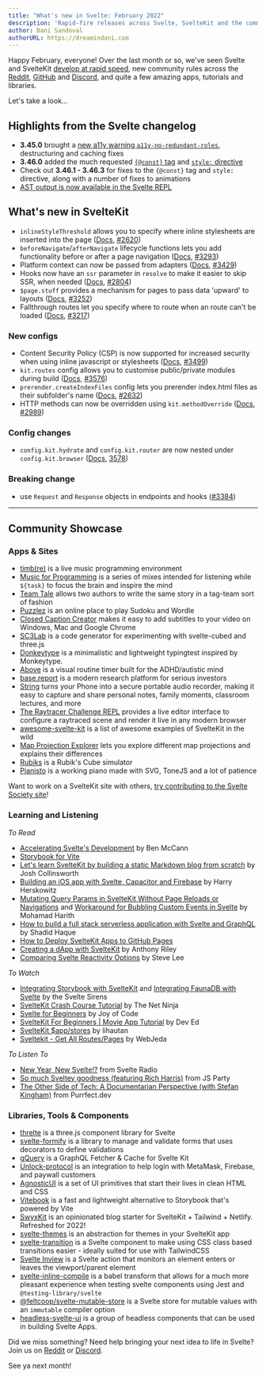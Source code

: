 ```yaml
---
title: "What's new in Svelte: February 2022"
description: 'Rapid-fire releases across Svelte, SvelteKit and the community'
author: Dani Sandoval
authorURL: https://dreamindani.com
---
```


Happy February, everyone! Over the last month or so, we've seen Svelte and SvelteKit [develop at rapid speed](accelerating-sveltes-development), new community rules across the [Reddit](https://www.reddit.com/r/sveltejs/comments/s9n8ou/new_rules/), [GitHub](https://github.com/sveltejs/community/blob/main/CODE_OF_CONDUCT.md) and [Discord](https://discord.com/channels/457912077277855764/831611707667382303/935264550436102315), and quite a few amazing apps, tutorials and libraries.

Let's take a look...

## Highlights from the Svelte changelog

- **3.45.0** brought a [new a11y warning `a11y-no-redundant-roles`](https://svelte.dev/docs#accessibility-warnings-a11y-no-redundant-roles), destructuring and caching fixes
- **3.46.0** added the much requested [`{@const}` tag](https://svelte.dev/docs#template-syntax-const) and [`style:` directive](https://svelte.dev/docs#template-syntax-element-directives-style-property)
- Check out **3.46.1 - 3.46.3** for fixes to the `{@const}` tag and `style:` directive, along with a number of fixes to animations
- [AST output is now available in the Svelte REPL](https://svelte.dev/repl/hello-world)

## What's new in SvelteKit

- `inlineStyleThreshold` allows you to specify where inline stylesheets are inserted into the page ([Docs](/docs/kit/configuration#inlinestylethreshold), [#2620](https://github.com/sveltejs/kit/pull/2620))
- `beforeNavigate`/`afterNavigate` lifecycle functions lets you add functionality before or after a page navigation ([Docs](/docs/kit/$app-navigation), [#3293](https://github.com/sveltejs/kit/pull/3293))
- Platform context can now be passed from adapters ([Docs](/docs/kit/adapters#supported-environments-platform-specific-context), [#3429](https://github.com/sveltejs/kit/pull/3429))
- Hooks now have an `ssr` parameter in `resolve` to make it easier to skip SSR, when needed ([Docs](/docs/kit/hooks#handle), [#2804](https://github.com/sveltejs/kit/pull/2804))
- `$page.stuff` provides a mechanism for pages to pass data 'upward' to layouts ([Docs](https://kit.svelte.dev/docs/loading#input-stuff), [#3252](https://github.com/sveltejs/kit/pull/3252))
- Fallthrough routes let you specify where to route when an route can't be loaded ([Docs](/docs/kit/routing#advanced-routing-fallthrough-routes), [#3217](https://github.com/sveltejs/kit/pull/3217))

### New configs

- Content Security Policy (CSP) is now supported for increased security when using inline javascript or stylesheets ([Docs](/docs/kit/configuration#csp), [#3499](https://github.com/sveltejs/kit/pull/3499))
- `kit.routes` config allows you to customise public/private modules during build ([Docs](/docs/kit/configuration#routes), [#3576](https://github.com/sveltejs/kit/pull/3576))
- `prerender.createIndexFiles` config lets you prerender index.html files as their subfolder's name ([Docs](/docs/kit/configuration#prerender), [#2632](https://github.com/sveltejs/kit/pull/2632))
- HTTP methods can now be overridden using `kit.methodOverride` ([Docs](/docs/kit/routing#endpoints-http-method-overrides), [#2989](https://github.com/sveltejs/kit/pull/2989))

### Config changes

- `config.kit.hydrate` and `config.kit.router` are now nested under `config.kit.browser` ([Docs](/docs/kit/configuration#browser), [3578](https://github.com/sveltejs/kit/pull/3578))

### Breaking change

- use `Request` and `Response` objects in endpoints and hooks ([#3384](https://github.com/sveltejs/kit/pull/3384))

---

## Community Showcase

### Apps & Sites

- [timb(re)](https://paullj.github.io/timb) is a live music programming environment
- [Music for Programming](https://musicforprogramming.net/latest/) is a series of mixes intended for listening while `${task}` to focus the brain and inspire the mind
- [Team Tale](https://teamtale.app/) allows two authors to write the same story in a tag-team sort of fashion
- [Puzzlez](https://www.puzzlez.io/) is an online place to play Sudoku and Wordle
- [Closed Caption Creator](https://www.closedcaptioncreator.com/) makes it easy to add subtitles to your video on Windows, Mac and Google Chrome
- [SC3Lab](https://sc3-lab.netlify.app/) is a code generator for experimenting with svelte-cubed and three.js
- [Donkeytype](https://github.com/0ql/Donkeytype) is a minimalistic and lightweight typingtest inspired by Monkeytype.
- [Above](https://above.silas.pro/) is a visual routine timer built for the ADHD/autistic mind
- [base.report](https://base.report/) is a modern research platform for serious investors
- [String](https://string.kampsy.xyz/) turns your Phone into a secure portable audio recorder, making it easy to capture and share personal notes, family moments, classroom lectures, and more
- [The Raytracer Challenge REPL](https://github.com/jakobwesthoff/the_raytracer_challenge_repl) provides a live editor interface to configure a raytraced scene and render it live in any modern browser
- [awesome-svelte-kit](https://github.com/janosh/awesome-svelte-kit) is a list of awesome examples of SvelteKit in the wild
- [Map Projection Explorer](https://www.geo-projections.com/) lets you explore different map projections and explains their differences
- [Rubiks](https://github.com/MeharGaur/rubiks) is a Rubik's Cube simulator
- [Pianisto](https://pianisto.net/) is a working piano made with SVG, ToneJS and a lot of patience

Want to work on a SvelteKit site with others, [try contributing to the Svelte Society site](https://github.com/svelte-society/sveltesociety-2021/issues)!

### Learning and Listening

_To Read_

- [Accelerating Svelte's Development](https://svelte.dev/blog/accelerating-sveltes-development) by Ben McCann
- [Storybook for Vite](https://storybook.js.org/blog/storybook-for-vite/)
- [Let's learn SvelteKit by building a static Markdown blog from scratch](https://joshcollinsworth.com/blog/build-static-sveltekit-markdown-blog) by Josh Collinsworth
- [Building an iOS app with Svelte, Capacitor and Firebase](https://harryherskowitz.com/2022/01/05/tapedrop-app.html) by Harry Herskowitz
- [Mutating Query Params in SvelteKit Without Page Reloads or Navigations](https://dev.to/mohamadharith/mutating-query-params-in-sveltekit-without-page-reloads-or-navigations-2i2b) and [Workaround for Bubbling Custom Events in Svelte](https://dev.to/mohamadharith/workaround-for-bubbling-custom-events-in-svelte-3khk) by Mohamad Harith
- [How to build a full stack serverless application with Svelte and GraphQL](https://dev.to/shadid12/how-to-build-a-full-stack-serverless-application-with-svelte-graphql-and-fauna-5427) by Shadid Haque
- [How to Deploy SvelteKit Apps to GitHub Pages](https://sveltesaas.com/articles/sveltekit-github-pages-guide/)
- [Creating a dApp with SvelteKit](https://anthonyriley.org/2021/12/31/creating-a-dapp-with-sveltekit/) by Anthony Riley
- [Comparing Svelte Reactivity Options](https://opendirective.net/2022/01/06/comparing-svelte-reactivity-options/) by Steve Lee

_To Watch_

- [Integrating Storybook with SvelteKit](https://www.youtube.com/watch?v=Kc1ULlfyUcw) and [Integrating FaunaDB with Svelte](https://www.youtube.com/watch?v=zaoLZc76uZM) by the Svelte Sirens
- [SvelteKit Crash Course Tutorial](https://www.youtube.com/watch?v=9OlLxkaeVvw&list=PL4cUxeGkcC9hpM9ARM59Ve3jqcb54dqiP) by The Net Ninja
- [Svelte for Beginners](https://www.youtube.com/watch?v=BrkrOjknC_E&list=PLA9WiRZ-IS_ylnMYxIFCsZN6xVVSvLuHk) by Joy of Code
- [SvelteKit For Beginners | Movie App Tutorial](https://www.youtube.com/watch?v=ydR_M0fw9Xc) by Dev Ed
- [SvelteKit $app/stores](https://www.youtube.com/watch?v=gBPhr1xbgaQ) by lihautan
- [Sveltekit - Get All Routes/Pages](https://www.youtube.com/watch?v=Y_NE2R3HuOU) by WebJeda

_To Listen To_

- [New Year, New Svelte!?](https://share.transistor.fm/s/36212cdc) from Svelte Radio
- [So much Sveltey goodness (featuring Rich Harris)](https://changelog.com/jsparty/205) from JS Party
- [The Other Side of Tech: A Documentarian Perspective (with Stefan Kingham)](https://codingcat.dev/podcast/2-4-the-other-side-of-tech-a-documentarian-perspective) from Purrfect.dev

### Libraries, Tools & Components

- [threlte](https://github.com/grischaerbe/threlte) is a three.js component library for Svelte
- [svelte-formify](https://github.com/nodify-at/svelte-formify) is a library to manage and validate forms that uses decorators to define validations
- [gQuery](https://github.com/leveluptuts/gQuery) is a GraphQL Fetcher & Cache for Svelte Kit
- [Unlock-protocol](https://github.com/novum-insights/sveltekit-unlock-firebase) is an integration to help login with MetaMask, Firebase, and paywall customers
- [AgnosticUI](https://github.com/AgnosticUI/agnosticui) is a set of UI primitives that start their lives in clean HTML and CSS
- [Vitebook](https://github.com/vitebook/vitebook) is a fast and lightweight alternative to Storybook that's powered by Vite
- [SwyxKit](https://swyxkit.netlify.app/) is an opinionated blog starter for SvelteKit + Tailwind + Netlify. Refreshed for 2022!
- [svelte-themes](https://github.com/beynar/svelte-themes) is an abstraction for themes in your SvelteKit app
- [svelte-transition](https://www.npmjs.com/package/svelte-transition) is a Svelte component to make using CSS class based transitions easier - ideally suited for use with TailwindCSS
- [Svelte Inview](https://www.npmjs.com/package/svelte-inview) is a Svelte action that monitors an element enters or leaves the viewport/parent element
- [svelte-inline-compile](https://github.com/DockYard/svelte-inline-compile) is a babel transform that allows for a much more pleasant experience when testing svelte components using Jest and `@testing-library/svelte`
- [@feltcoop/svelte-mutable-store](https://github.com/feltcoop/svelte-mutable-store) is a Svelte store for mutable values with an `immutable` compiler option
- [headless-svelte-ui](https://www.npmjs.com/package/@bojalelabs/headless-svelte-ui) is a group of headless components that can be used in building Svelte Apps.

Did we miss something? Need help bringing your next idea to life in Svelte? Join us on [Reddit](https://www.reddit.com/r/sveltejs/) or [Discord](https://discord.com/invite/yy75DKs).

See ya next month!

